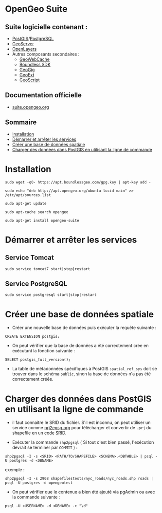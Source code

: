 # OpenGeo Suite

## Suite logicielle contenant :
- [PostGIS](http://www.postgis.fr/)/[PostgreSQL](http://docs.postgresql.fr/)
- [GeoServer](http://geoserver.org/)
- [OpenLayers](http://openlayers.org/)
- Autres composants secondaires :
  - [GeoWebCache](http://geowebcache.org/)
  - [Boundless SDK](http://developers.boundlessgeo.com/)
  - [GeoGig](http://geogig.org/)
  - [GeoExt](http://www.geoext.org/)
  - [GeoScript](http://geoscript.org/)

## Documentation officielle
- [suite.opengeo.org](http://suite.opengeo.org/opengeo-docs/index.html)

## Sommaire
- [Installation](#installation)
- [Démarrer et arrêter les services](#startstopServices)
- [Créer une base de données spatiale](#createSpatialDB)
- [Charger des données dans PostGIS en utilisant la ligne de commande](loadDataWithCommandeLine)

# Installation <a id="installation"></a>

```
sudo wget -qO- https://apt.boundlessgeo.com/gpg.key | apt-key add -
```
```
sudo echo "deb http://apt.opengeo.org/ubuntu lucid main" >> /etc/apt/sources.list
```
```
sudo apt-get update
```
```
sudo apt-cache search opengeo
```
```
sudo apt-get install opengeo-suite
```

# Démarrer et arrêter les services <a id="startstopServices"></a>
## Service Tomcat
```
sudo service tomcat7 start|stop|restart
```

## Service PostgreSQL
```
sudo service postgresql start|stop|restart
```

# Créer une base de données spatiale <a id="createSpatialDB"></a>

- Créer une nouvelle base de données puis exécuter la requête suivante :
```
CREATE EXTENSION postgis;
```

- On peut vérifier que la base de données a été correctement crée en exécutant la fonction suivante :
```
SELECT postgis_full_version();
```

- La table de métadonnées spécifiques à PostGIS `spatial_ref_sys` doit se trouver dans le schéma `public`, sinon la base de données n'a pas été correctement créée.

# Charger des données dans PostGIS en utilisant la ligne de commande <a id="loadDataWithCommandeLine"></a>
- il faut connaitre le SRID du fichier. S'il est inconnu, on peut utiliser un service comme [prj2epsg.org](http://prj2epsg.org/) pour télécharger et convertir de `.prj` du shapefile en un code SRID.

- Exécuter la commande `shp2pgsql` ( Si tout c'est bien passé, l'exécution devrait se terminer par `COMMIT` ) :
```
shp2pgsql -I -s <SRID> <PATH/TO/SHAPEFILE> <SCHEMA>.<DBTABLE> | psql -U postgres -d <DBNAME>
```
exemple :
```
shp2pgsql -I -s 2908 shapefilestests/nyc_roads/nyc_roads.shp roads | psql -U postgres -d opengeotest
```

- On peut vérifier que le contenue a bien été ajouté via pgAdmin ou avec la commande suivante :
```
psql -U <USERNAME> -d <DBNAME> -c "\d"
```
